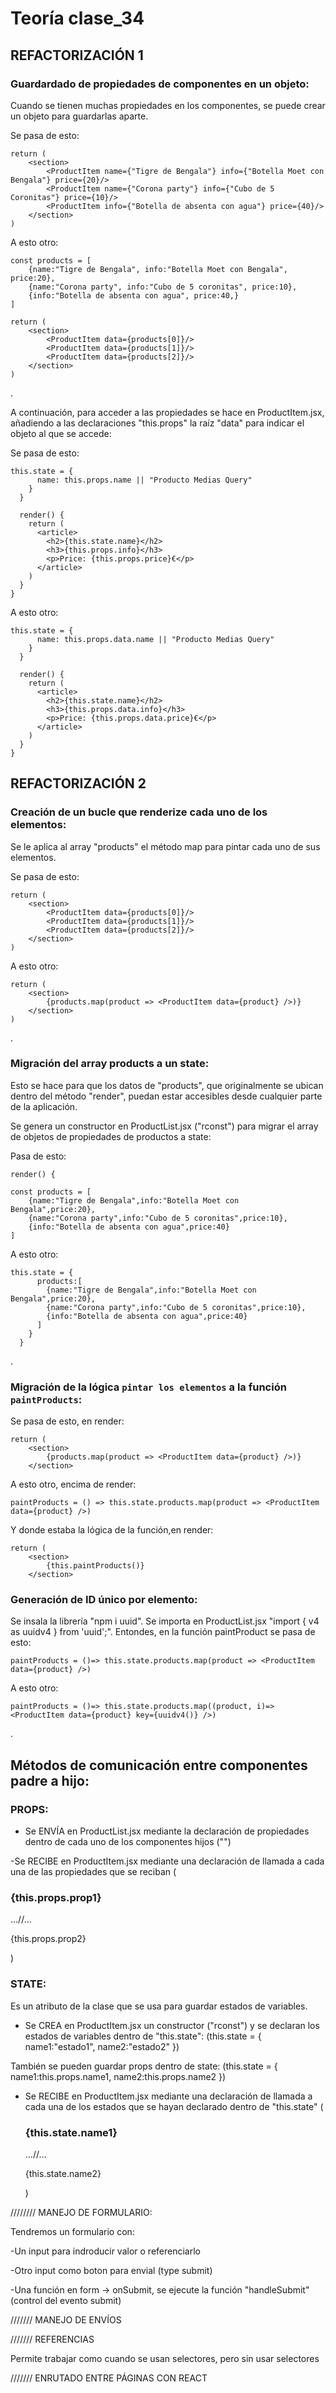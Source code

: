 # Teoría clase_34

## REFACTORIZACIÓN 1

### Guardardado de propiedades de componentes en un objeto:

Cuando se tienen muchas propiedades en los componentes, se puede crear un objeto para guardarlas aparte.

Se pasa de esto:
```
return (
    <section>
        <ProductItem name={"Tigre de Bengala"} info={"Botella Moet con Bengala"} price={20}/>
        <ProductItem name={"Corona party"} info={"Cubo de 5 Coronitas"} price={10}/>
        <ProductItem info={"Botella de absenta con agua"} price={40}/>
    </section>
)
```

A esto otro:
```
const products = [
    {name:"Tigre de Bengala", info:"Botella Moet con Bengala", price:20},
    {name:"Corona party", info:"Cubo de 5 coronitas", price:10},
    {info:"Botella de absenta con agua", price:40,}
]

return (
    <section>
        <ProductItem data={products[0]}/>
        <ProductItem data={products[1]}/>
        <ProductItem data={products[2]}/>
    </section>
)
```
.

A continuación, para acceder a las propiedades se hace en ProductItem.jsx, añadiendo a las declaraciones "this.props" la raíz "data" para indicar el objeto al que se accede:

Se pasa de esto:
```
this.state = {
      name: this.props.name || "Producto Medias Query"
    }
  }

  render() {
    return (
      <article>
        <h2>{this.state.name}</h2>
        <h3>{this.props.info}</h3>
        <p>Price: {this.props.price}€</p>
      </article>
    )
  }
}
```

A esto otro:
```
this.state = {
      name: this.props.data.name || "Producto Medias Query"
    }
  }

  render() {
    return (
      <article>
        <h2>{this.state.name}</h2>
        <h3>{this.props.data.info}</h3>
        <p>Price: {this.props.data.price}€</p>
      </article>
    )
  }
}
```

## REFACTORIZACIÓN 2

### Creación de un bucle que renderize cada uno de los elementos:

Se le aplica al array "products" el método map para pintar cada uno de sus elementos.

Se pasa de esto:
```
return (
    <section>
        <ProductItem data={products[0]}/>
        <ProductItem data={products[1]}/>
        <ProductItem data={products[2]}/>
    </section>
)
```
A esto otro:
```
return (
    <section>
        {products.map(product => <ProductItem data={product} />)}
    </section>
)
```
.
### Migración del array products a un state:

Esto se hace para que los datos de "products", que originalmente se ubican dentro del método "render", puedan estar accesibles desde cualquier parte de la aplicación. 

Se genera un constructor en ProductList.jsx ("rconst") para migrar el array de objetos de propiedades de productos a state:

Pasa de esto:
```
render() {

const products = [
    {name:"Tigre de Bengala",info:"Botella Moet con Bengala",price:20},
    {name:"Corona party",info:"Cubo de 5 coronitas",price:10},
    {info:"Botella de absenta con agua",price:40}
]

```

A esto otro:
```
this.state = {
      products:[
        {name:"Tigre de Bengala",info:"Botella Moet con Bengala",price:20},
        {name:"Corona party",info:"Cubo de 5 coronitas",price:10},
        {info:"Botella de absenta con agua",price:40}
      ]
    }
  }
```
.

### Migración de la lógica `pintar los elementos` a la función `paintProducts`:

Se pasa de esto, en render:
```
return (
    <section>
        {products.map(product => <ProductItem data={product} />)}
    </section>
```
A esto otro, encima de render:
```
paintProducts = () => this.state.products.map(product => <ProductItem data={product} />)
```
Y donde estaba la lógica de la función,en render:
```
return (
    <section>
        {this.paintProducts()}
    </section>
```

### Generación de ID único por elemento:

Se insala la librería "npm i uuid". Se importa en ProductList.jsx "import { v4 as uuidv4 } from 'uuid';". Entondes, en la función paintProduct se pasa de esto:
```
paintProducts = ()=> this.state.products.map(product => <ProductItem data={product} />)
```
A esto otro:
```
paintProducts = ()=> this.state.products.map((product, i)=> <ProductItem data={product} key={uuidv4()} />)
```
.


## Métodos de comunicación entre componentes padre a hijo:

### PROPS:

- Se ENVÍA en ProductList.jsx mediante la declaración de propiedades dentro de cada uno de los componentes hijos ("<ProductItem prop1={dato1} prop2={dato2} />")

-Se RECIBE en ProductItem.jsx mediante una declaración de llamada a cada una de las propiedades que se reciban (<h3>{this.props.prop1}</h3>...//... <p>{this.props.prop2}</p>)


### STATE:

Es un atributo de la clase que se usa para guardar estados de variables.

- Se CREA en ProductItem.jsx un constructor ("rconst") y se declaran los estados de variables dentro de "this.state":
(this.state = { name1:"estado1", name2:"estado2" })

También se pueden guardar props dentro de state:
(this.state = { name1:this.props.name1, name2:this.props.name2 })


- Se RECIBE en ProductItem.jsx mediante una declaración de llamada a cada una de los estados que se hayan declarado dentro de "this.state" (<h3>{this.state.name1}</h3>...//... <p>{this.state.name2}</p>)




//////// MANEJO DE FORMULARIO:

Tendremos un formulario con:

-Un input para indroducir valor o referenciarlo

-Otro input como boton para envial (type submit)

-Una función en form -> onSubmit, se ejecute la función "handleSubmit" (control del evento submit)





/////// MANEJO DE ENVÍOS

/////// REFERENCIAS

Permite trabajar como cuando se usan selectores, pero sin usar selectores


/////// ENRUTADO ENTRE PÁGINAS CON REACT
